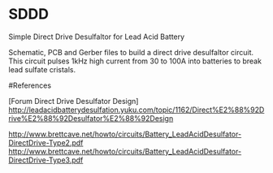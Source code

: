 # SDDD
Simple Direct Drive Desulfaltor for Lead Acid Battery

Schematic, PCB and Gerber files to build a direct drive desulfaltor circuit.
This circuit pulses 1kHz high current from 30 to 100A into batteries to break lead sulfate cristals.

#References

[Forum Direct Drive Desulfator Design] http://leadacidbatterydesulfation.yuku.com/topic/1162/Direct%E2%88%92Drive%E2%88%92Desulfator%E2%88%92Design

http://www.brettcave.net/howto/circuits/Battery_LeadAcidDesulfator-DirectDrive-Type2.pdf
http://www.brettcave.net/howto/circuits/Battery_LeadAcidDesulfator-DirectDrive-Type3.pdf
